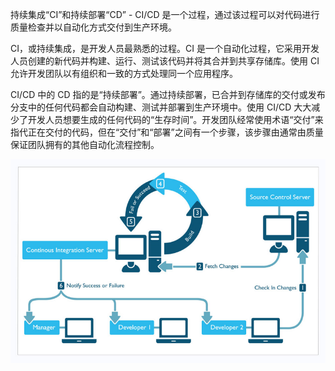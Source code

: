 持续集成“CI”和持续部署“CD” - CI/CD 是一个过程，通过该过程可以对代码进行质量检查并以自动化方式交付到生产环境。

CI，或持续集成，是开发人员最熟悉的过程。CI 是一个自动化过程，它采用开发人员创建的新代码并构建、运行、测试该代码并将其合并到共享存储库。使用 CI 允许开发团队以有组织和一致的方式处理同一个应用程序。



CI/CD 中的 CD 指的是“持续部署”。通过持续部署，已合并到存储库的交付或发布分支中的任何代码都会自动构建、测试并部署到生产环境中。使用 CI/CD 大大减少了开发人员想要生成的任何代码的“生存时间”。开发团队经常使用术语“交付”来指代正在交付的代码，但在“交付”和“部署”之间有一个步骤，该步骤由通常由质量保证团队拥有的其他自动化流程控制。

![Typical CI process](${images}/0*Ibsu7Nvvd9gyhHxO.png)